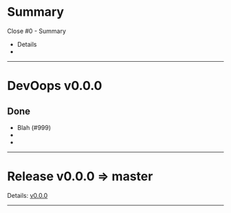 Summary
=======
Close #0 - Summary
* Details
* 

***

DevOops v0.0.0
============
Done
----
* Blah (#999)
*
*

***

Release v0.0.0 => master
========================
Details: [v0.0.0](https://github.com/Kevin-Lee/sbt-devoops/releases/tag/v0.0.0)

***
